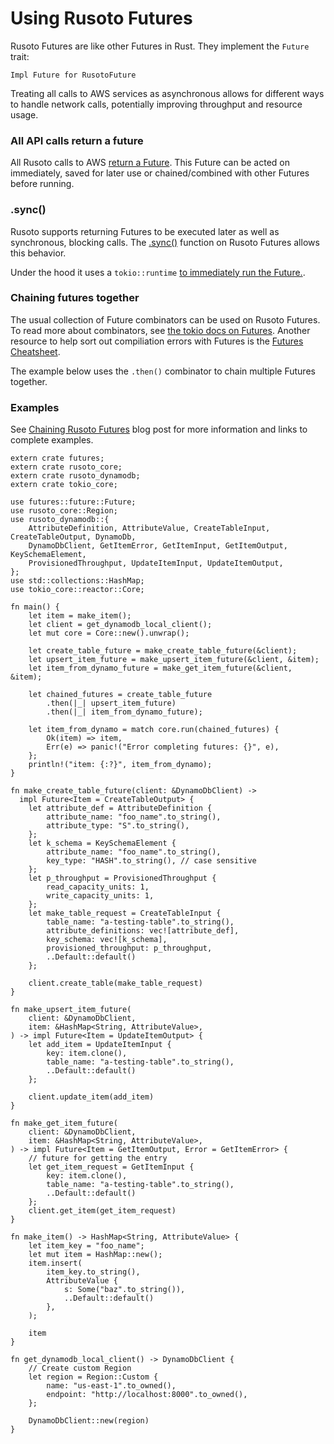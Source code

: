 # Using Rusoto Futures

Rusoto Futures are like other Futures in Rust. They implement the `Future` trait:

```rust,ignore
Impl Future for RusotoFuture
```

Treating all calls to AWS services as asynchronous allows for different ways to handle network calls, potentially improving throughput and resource usage.

### All API calls return a future

All Rusoto calls to AWS [return a Future](https://rusoto.github.io/rusoto/rusoto_core/struct.RusotoFuture.html). This Future can be acted on immediately, saved for later use or chained/combined with other Futures before running.

### .sync()

Rusoto supports returning Futures to be executed later as well as synchronous, blocking calls. The [.sync()](https://rusoto.github.io/rusoto/rusoto_core/struct.RusotoFuture.html#method.sync) function on Rusoto Futures allows this behavior.

Under the hood it uses a `tokio::runtime` [to immediately run the Future.](https://github.com/rusoto/rusoto/blob/master/rusoto/core/src/future.rs).

### Chaining futures together

The usual collection of Future combinators can be used on Rusoto Futures. To read more about combinators, see [the tokio docs on Futures](https://tokio.rs/docs/futures/combinators/). Another resource to help sort out compiliation errors with Futures is the [Futures Cheatsheet](https://rufflewind.com/img/rust-futures-cheatsheet.html).

The example below uses the `.then()` combinator to chain multiple Futures together.

### Examples

See [Chaining Rusoto Futures](https://matthewkmayer.github.io/blag/public/post/chaining-rusoto-futures/) blog post for more information and links to complete examples.

```rust,no_run
extern crate futures;
extern crate rusoto_core;
extern crate rusoto_dynamodb;
extern crate tokio_core;

use futures::future::Future;
use rusoto_core::Region;
use rusoto_dynamodb::{
    AttributeDefinition, AttributeValue, CreateTableInput, CreateTableOutput, DynamoDb,
    DynamoDbClient, GetItemError, GetItemInput, GetItemOutput, KeySchemaElement,
    ProvisionedThroughput, UpdateItemInput, UpdateItemOutput,
};
use std::collections::HashMap;
use tokio_core::reactor::Core;

fn main() {
    let item = make_item();
    let client = get_dynamodb_local_client();
    let mut core = Core::new().unwrap();

    let create_table_future = make_create_table_future(&client);
    let upsert_item_future = make_upsert_item_future(&client, &item);
    let item_from_dynamo_future = make_get_item_future(&client, &item);

    let chained_futures = create_table_future
        .then(|_| upsert_item_future)
        .then(|_| item_from_dynamo_future);

    let item_from_dynamo = match core.run(chained_futures) {
        Ok(item) => item,
        Err(e) => panic!("Error completing futures: {}", e),
    };
    println!("item: {:?}", item_from_dynamo);
}

fn make_create_table_future(client: &DynamoDbClient) -> 
  impl Future<Item = CreateTableOutput> {
    let attribute_def = AttributeDefinition {
        attribute_name: "foo_name".to_string(),
        attribute_type: "S".to_string(),
    };
    let k_schema = KeySchemaElement {
        attribute_name: "foo_name".to_string(),
        key_type: "HASH".to_string(), // case sensitive
    };
    let p_throughput = ProvisionedThroughput {
        read_capacity_units: 1,
        write_capacity_units: 1,
    };
    let make_table_request = CreateTableInput {
        table_name: "a-testing-table".to_string(),
        attribute_definitions: vec![attribute_def],
        key_schema: vec![k_schema],
        provisioned_throughput: p_throughput,
        ..Default::default()
    };

    client.create_table(make_table_request)
}

fn make_upsert_item_future(
    client: &DynamoDbClient,
    item: &HashMap<String, AttributeValue>,
) -> impl Future<Item = UpdateItemOutput> {
    let add_item = UpdateItemInput {
        key: item.clone(),
        table_name: "a-testing-table".to_string(),
        ..Default::default()
    };

    client.update_item(add_item)
}

fn make_get_item_future(
    client: &DynamoDbClient,
    item: &HashMap<String, AttributeValue>,
) -> impl Future<Item = GetItemOutput, Error = GetItemError> {
    // future for getting the entry
    let get_item_request = GetItemInput {
        key: item.clone(),
        table_name: "a-testing-table".to_string(),
        ..Default::default()
    };
    client.get_item(get_item_request)
}

fn make_item() -> HashMap<String, AttributeValue> {
    let item_key = "foo_name";
    let mut item = HashMap::new();
    item.insert(
        item_key.to_string(),
        AttributeValue {
            s: Some("baz".to_string()),
            ..Default::default()
        },
    );

    item
}

fn get_dynamodb_local_client() -> DynamoDbClient {
    // Create custom Region
    let region = Region::Custom {
        name: "us-east-1".to_owned(),
        endpoint: "http://localhost:8000".to_owned(),
    };

    DynamoDbClient::new(region)
}
```